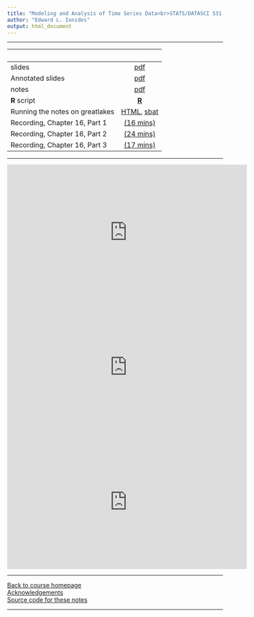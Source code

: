 ```yaml
---
title: "Modeling and Analysis of Time Series Data<br>STATS/DATASCI 531, Winter 2022<br>Chapter 16: A case study of financial volatility and a POMP model with observations driving latent dynamics"
author: "Edward L. Ionides"
output: html_document
---
```


----------------------

| &nbsp;          | &nbsp;                                                                            |
|:----------------|:---------------------------------------------------------------------------------:|
| slides  | [pdf](slides.pdf) |
| Annotated slides   | [pdf](slides-annotated.pdf) |
| notes   | [pdf](notes.pdf) |
| **R** script | [**R**](main.R) |
| Running the notes on greatlakes | [HTML](README.html), [sbat](r-3.sbat) |
| Recording, Chapter 16, Part 1  | [(16 mins)](https://youtu.be/cDcPny96Gcs) |
| Recording, Chapter 16, Part 2  | [(24 mins)](https://youtu.be/TAUDn2RkUWU) |
| Recording, Chapter 16, Part 3  | [(17 mins)](https://youtu.be/XvM991mISJs) |
----------------------

<!--
| annotated slides | [pdf](slides-annotated.pdf) |
-->

<iframe width="560" height="315" src="https://www.youtube.com/embed/cDcPny96Gcs" frameborder="0" allow="accelerometer; autoplay; clipboard-write; encrypted-media; gyroscope; picture-in-picture" allowfullscreen></iframe>

<iframe width="560" height="315" src="https://www.youtube.com/embed/TAUDn2RkUWU" frameborder="0" allow="accelerometer; autoplay; clipboard-write; encrypted-media; gyroscope; picture-in-picture" allowfullscreen></iframe>

<iframe width="560" height="315" src="https://www.youtube.com/embed/XvM991mISJs" frameborder="0" allow="accelerometer; autoplay; clipboard-write; encrypted-media; gyroscope; picture-in-picture" allowfullscreen></iframe>


----------------------

[Back to course homepage](../index.html)  
[Acknowledgements](../acknowledge.html)  
[Source code for these notes](http://github.com/ionides/531w22/tree/master/16/)


----------------------
